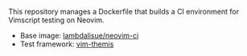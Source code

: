 This repository manages a Dockerfile that builds a CI environment for Vimscript testing on Neovim.

- Base image: [lambdalisue/neovim-ci](https://hub.docker.com/r/lambdalisue/neovim-ci)
- Test framework: [vim-themis](https://github.com/thinca/vim-themis)
